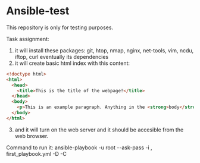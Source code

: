 # Ansible-test
This repository is only for testing purposes.

Task assignment:

1. it will install these packages: git, htop, nmap, nginx, net-tools, vim, ncdu, iftop, curl eventually its dependencies
2. it will create basic html index with this content:

```html
<!doctype html>
<html>
  <head>
    <title>This is the title of the webpage!</title>
  </head>
  <body>
    <p>This is an example paragraph. Anything in the <strong>body</strong> tag will appear on the page, just like this <strong>p</strong> tag and its contents.</p>
  </body>
</html>
```

3. and it will turn on the web server and it should be accesible from the web browser.

Command to run it: ansible-playbook -u root --ask-pass -i <ip adress>, first_playbook.yml -D -C